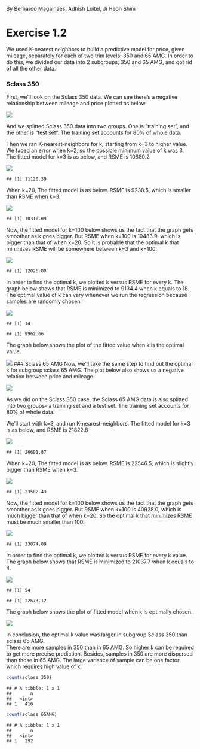 By Bernardo Magalhaes, Adhish Luitel, Ji Heon Shim

Exercise 1.2
============

We used K-nearest neighbors to build a predictive model for price, given
mileage, separately for each of two trim levels: 350 and 65 AMG. In
order to do this, we divided our data into 2 subgroups, 350 and 65 AMG,
and got rid of all the other data.

### Sclass 350

First, we’ll look on the Sclass 350 data. We can see there’s a negative
relationship between mileage and price plotted as below

![](hw1_files/figure-markdown_github/1.2.2-1.png)

And we splitted Sclass 350 data into two groups. One is “training set”,
and the other is “test set”. The training set accounts for 80% of whole
data.

Then we ran K-nearest-neighbors for k, starting from k=3 to higher
value. We faced an error when k=2, so the possible minimum value of k
was 3. The fitted model for k=3 is as below, and RSME is 10880.2

![](hw1_files/figure-markdown_github/1.2.4-1.png)

    ## [1] 11120.39

When k=20, The fitted model is as below. RSME is 9238.5, which is
smaller than RSME when k=3.

![](hw1_files/figure-markdown_github/1.2.5-1.png)

    ## [1] 10310.09

Now, the fitted model for k=100 below shows us the fact that the graph
gets smoother as k goes bigger. But RSME when k=100 is 10483.9, which is
bigger than that of when k=20. So it is probable that the optimal k that
minimizes RSME will be somewhere between k=3 and k=100.

![](hw1_files/figure-markdown_github/1.2.6-1.png)

    ## [1] 12026.88

In order to find the optimal k, we plotted k versus RSME for every k.
The graph below shows that RSME is minimized to 9134.4 when k equals to
18.  
The optimal value of k can vary whenever we run the regression because
samples are randomly chosen.

![](hw1_files/figure-markdown_github/1.2.7-1.png)

    ## [1] 14

    ## [1] 9962.66

The graph below shows the plot of the fitted value when k is the optimal
value.

![](hw1_files/figure-markdown_github/1.2.8-1.png) \#\#\# Sclass 65 AMG
Now, we’ll take the same step to find out the optimal k for subgroup
sclass 65 AMG. The plot below also shows us a negative relation between
price and mileage.

![](hw1_files/figure-markdown_github/1.2.9-1.png)

As we did on the Sclass 350 case, the Sclass 65 AMG data is also
splitted into two groups- a training set and a test set. The training
set accounts for 80% of whole data.

We’ll start with k=3, and run K-nearest-neighbors. The fitted model for
k=3 is as below, and RSME is 21822.8

![](hw1_files/figure-markdown_github/1.2.11-1.png)

    ## [1] 26691.87

When k=20, The fitted model is as below. RSME is 22546.5, which is
slightly bigger than RSME when k=3.

![](hw1_files/figure-markdown_github/1.2.12-1.png)

    ## [1] 23582.43

Now, the fitted model for k=100 below shows us the fact that the graph
gets smoother as k goes bigger. But RSME when k=100 is 40928.0, which is
much bigger than that of when k=20. So the optimal k that minimizes RSME
must be much smaller than 100.

![](hw1_files/figure-markdown_github/1.2.13-1.png)

    ## [1] 33074.09

In order to find the optimal k, we plotted k versus RSME for every k
value. The graph below shows that RSME is minimized to 21037.7 when k
equals to 4.

![](hw1_files/figure-markdown_github/1.2.14-1.png)

    ## [1] 54

    ## [1] 22673.12

The graph below shows the plot of fitted model when k is optimally
chosen.

![](hw1_files/figure-markdown_github/1.2.15-1.png)

In conclusion, the optimal k value was larger in subgroup Sclass 350
than sclass 65 AMG.  
There are more samples in 350 than in 65 AMG. So higher k can be
required to get more precise prediction. Besides, samples in 350 are
more dispersed than those in 65 AMG. The large variance of sample can be
one factor which requires high value of k.

``` r
count(sclass_350)
```

    ## # A tibble: 1 x 1
    ##       n
    ##   <int>
    ## 1   416

``` r
count(sclass_65AMG)
```

    ## # A tibble: 1 x 1
    ##       n
    ##   <int>
    ## 1   292
